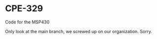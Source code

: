 # CPE-329
Code for the MSP430

Only look at the main branch, we screwed up on our organization. Sorry. 
